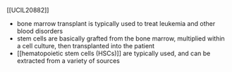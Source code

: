 [[UCIL20882]]

- bone marrow transplant is typically used to treat leukemia and other blood disorders
- stem cells are basically grafted from the bone marrow, multiplied within a cell culture, then transplanted into the patient
- [[hematopoietic stem cells (HSCs)]] are typically used, and can be extracted from a variety of sources
